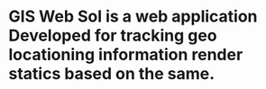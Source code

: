 # GIS Web Sol is a web application Developed for tracking geo locationing information render statics based on the same. 
